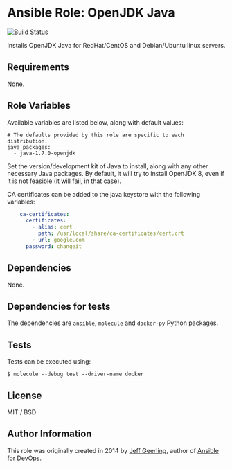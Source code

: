 # Ansible Role: OpenJDK Java

[![Build Status](https://travis-ci.org/peopledoc/ansible-role-java.svg?branch=master)](https://travis-ci.org/peopledoc/ansible-role-java)

Installs OpenJDK Java for RedHat/CentOS and Debian/Ubuntu linux servers.

## Requirements

None.

## Role Variables

Available variables are listed below, along with default values:

    # The defaults provided by this role are specific to each distribution.
    java_packages:
      - java-1.7.0-openjdk

Set the version/development kit of Java to install, along with any other necessary Java packages. 
By default, it will try to install OpenJDK 8, even if it is not feasible (it will fail, in that case).

CA certificates can be added to the java keystore with the following variables:

```yaml
    ca-certificates:
      certificates:
        - alias: cert
          path: /usr/local/share/ca-certificates/cert.crt
        - url: google.com
      password: changeit
```

## Dependencies

None.

## Dependencies for tests

The dependencies are `ansible`, `molecule` and `docker-py` Python packages.

## Tests

Tests can be executed using:

```
$ molecule --debug test --driver-name docker
```

## License

MIT / BSD

## Author Information

This role was originally created in 2014 by [Jeff Geerling](https://www.jeffgeerling.com/), author of [Ansible for DevOps](https://www.ansiblefordevops.com/).
